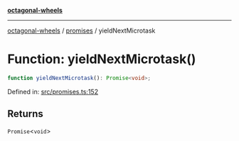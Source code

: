 [**octagonal-wheels**](../../README.md)

***

[octagonal-wheels](../../modules.md) / [promises](../README.md) / yieldNextMicrotask

# Function: yieldNextMicrotask()

```ts
function yieldNextMicrotask(): Promise<void>;
```

Defined in: [src/promises.ts:152](https://github.com/vrtmrz/octagonal-wheels/blob/main/src/promises.ts#L152)

## Returns

`Promise`\<`void`\>
